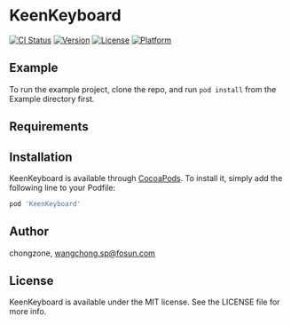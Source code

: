 # KeenKeyboard

[![CI Status](https://img.shields.io/travis/chongzone/KeenKeyboard.svg?style=flat)](https://travis-ci.org/chongzone/KeenKeyboard)
[![Version](https://img.shields.io/cocoapods/v/KeenKeyboard.svg?style=flat)](https://cocoapods.org/pods/KeenKeyboard)
[![License](https://img.shields.io/cocoapods/l/KeenKeyboard.svg?style=flat)](https://cocoapods.org/pods/KeenKeyboard)
[![Platform](https://img.shields.io/cocoapods/p/KeenKeyboard.svg?style=flat)](https://cocoapods.org/pods/KeenKeyboard)

## Example

To run the example project, clone the repo, and run `pod install` from the Example directory first.

## Requirements

## Installation

KeenKeyboard is available through [CocoaPods](https://cocoapods.org). To install
it, simply add the following line to your Podfile:

```ruby
pod 'KeenKeyboard'
```

## Author

chongzone, wangchong.sp@fosun.com

## License

KeenKeyboard is available under the MIT license. See the LICENSE file for more info.
